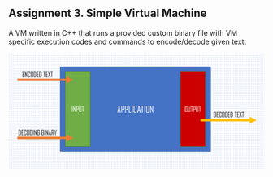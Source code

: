 ## Assignment 3. Simple Virtual Machine
A VM written in C++ that runs a provided custom binary file with VM specific execution codes and commands to encode/decode given text.

![VM1 image](../doc/images/encoderApp_1.png)

